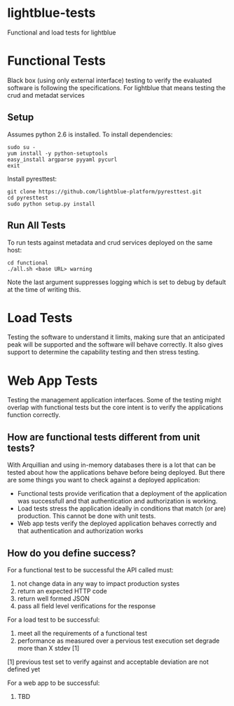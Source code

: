 lightblue-tests
===============

Functional and load tests for lightblue

# Functional Tests
Black box (using only external interface) testing to verify the evaluated software is following the specifications.  For lightblue that means testing the crud and metadat services

## Setup
Assumes python 2.6 is installed.  To install dependencies:
```
sudo su -
yum install -y python-setuptools
easy_install argparse pyyaml pycurl
exit
```

Install pyresttest:
```
git clone https://github.com/lightblue-platform/pyresttest.git
cd pyresttest
sudo python setup.py install
```

## Run All Tests
To run tests against metadata and crud services deployed on the same host:
```
cd functional
./all.sh <base URL> warning
```
Note the last argument suppresses logging which is set to debug by default at the time of writing this.

# Load Tests
Testing the software to understand it limits, making sure that an anticipated peak will be supported and the software will behave correctly. It also gives support to determine the capability testing and then stress testing.

# Web App Tests
Testing the management application interfaces.  Some of the testing might overlap with functional tests but the core intent is to verify the applications function correctly.

## How are functional tests different from unit tests?
With Arquillian and using in-memory databases there is a lot that can be tested about how the applications behave before being deployed.  But there are some things you want to check against a deployed application:
* Functional tests provide verification that a deployment of the application was successfull and that authentication and authorization is working.
* Load tests stress the application ideally in conditions that match (or are) production.  This cannot be done with unit tests.
* Web app tests verify the deployed application behaves correctly and that authentication and authorization works

## How do you define success?
For a functional test to be successful the API called must:
1. not change data in any way to impact production systes
1. return an expected HTTP code
1. return well formed JSON
1. pass all field level verifications for the response

For a load test to be successful:
1. meet all the requirements of a functional test
1. performance as measured over a pervious test execution set degrade more than X stdev [1]

[1] previous test set to verify against and acceptable deviation are not defined yet

For a web app to be successful:
1. TBD
